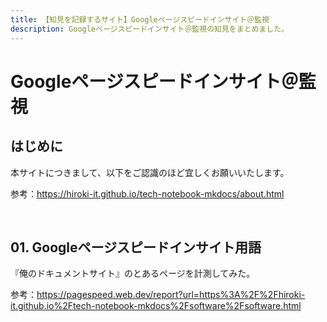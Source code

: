 ```yaml
---
title: 【知見を記録するサイト】Googleページスピードインサイト＠監視
description: Googleページスピードインサイト＠監視の知見をまとめました。
---
```


# Googleページスピードインサイト＠監視

## はじめに

本サイトにつきまして、以下をご認識のほど宜しくお願いいたします。

参考：https://hiroki-it.github.io/tech-notebook-mkdocs/about.html

<br>

## 01. Googleページスピードインサイト用語

『俺のドキュメントサイト』のとあるページを計測してみた。

参考：https://pagespeed.web.dev/report?url=https%3A%2F%2Fhiroki-it.github.io%2Ftech-notebook-mkdocs%2Fsoftware%2Fsoftware.html
